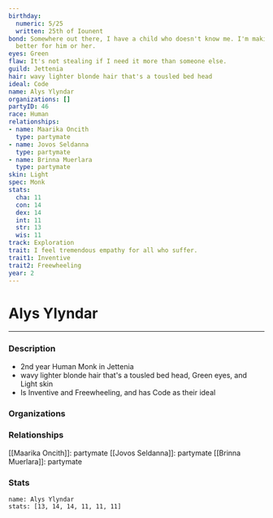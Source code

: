 ```yaml
---
birthday:
  numeric: 5/25
  written: 25th of Iounent
bond: Somewhere out there, I have a child who doesn't know me. I'm making the world
  better for him or her.
eyes: Green
flaw: It's not stealing if I need it more than someone else.
guild: Jettenia
hair: wavy lighter blonde hair that's a tousled bed head
ideal: Code
name: Alys Ylyndar
organizations: []
partyID: 46
race: Human
relationships:
- name: Maarika Oncith
  type: partymate
- name: Jovos Seldanna
  type: partymate
- name: Brinna Muerlara
  type: partymate
skin: Light
spec: Monk
stats:
  cha: 11
  con: 14
  dex: 14
  int: 11
  str: 13
  wis: 11
track: Exploration
trait: I feel tremendous empathy for all who suffer.
trait1: Inventive
trait2: Freewheeling
year: 2
---
```

# Alys Ylyndar
---
### Description
- 2nd year Human Monk in Jettenia
- wavy lighter blonde hair that's a tousled bed head, Green eyes, and Light skin
- Is Inventive and Freewheeling, and has Code as their ideal

### Organizations
### Relationships
[[Maarika Oncith]]: partymate
[[Jovos Seldanna]]: partymate
[[Brinna Muerlara]]: partymate
### Stats
```statblock
name: Alys Ylyndar
stats: [13, 14, 14, 11, 11, 11]
```